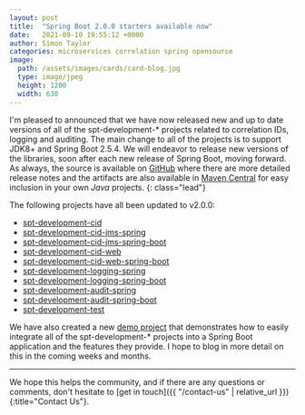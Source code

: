 ```yaml
---
layout: post
title:  "Spring Boot 2.0.0 starters available now"
date:   2021-09-10 19:55:12 +0000
author: Simon Taylor
categories: microservices correlation spring opensource
image:
  path: /assets/images/cards/card-blog.jpg
  type: image/jpeg
  height: 1200
  width: 630
---
```

I'm pleased to announced that we have now released new and up to date versions of all of the spt-development-* projects related to correlation IDs, logging and 
auditing. The main change to all of the projects is to support JDK8+ and Spring Boot 2.5.4. We will endeavor to release new versions of the libraries, soon after 
each new release of Spring Boot, moving forward. As always, the source is available on [GitHub](https://github.com/spt-development) where there are more detailed
release notes and the artifacts are also available in [Maven Central](https://mvnrepository.com/artifact/com.spt-development) for easy inclusion in your own 
<em>Java</em> projects.
{: class="lead"}

The following projects have all been updated to v2.0.0:

* [spt-development-cid](https://github.com/spt-development/spt-development-cid)
* [spt-development-cid-jms-spring](https://github.com/spt-development/spt-development-cid-jms-spring)
* [spt-development-cid-jms-spring-boot](https://github.com/spt-development/spt-development-cid-jms-spring-boot)
* [spt-development-cid-web](https://github.com/spt-development/spt-development-cid-web)
* [spt-development-cid-web-spring-boot](https://github.com/spt-development/spt-development-cid-web-spring-boot)
* [spt-development-logging-spring](https://github.com/spt-development/spt-development-logging-spring)
* [spt-development-logging-spring-boot](https://github.com/spt-development/spt-development-logging-spring-boot)
* [spt-development-audit-spring](https://github.com/spt-development/spt-development-audit-spring)
* [spt-development-audit-spring-boot](https://github.com/spt-development/spt-development-audit-spring-boot)
* [spt-development-test](https://github.com/spt-development/spt-development-test)

We have also created a new [demo project](https://github.com/spt-development/spt-development-demo) that demonstrates how to easily integrate all of the 
spt-development-* projects into a Spring Boot application and the features they provide. I hope to blog in more detail on this in the coming weeks and months.

---

We hope this helps the community, and if there are any questions or comments, don't hesitate to [get in touch]({{ "/contact-us" | relative_url }}){:title="Contact Us"}.
